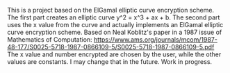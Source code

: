 This is a project based on the ElGamal elliptic curve encryption scheme.
The first part creates an elliptic curve y^2 = x^3 + ax + b.
The second part uses the x value from the curve and actually implements an ElGamal elliptic curve encryption scheme.
Based on Neal Koblitz's paper in a 1987 issue of Mathematics of Computation:
https://www.ams.org/journals/mcom/1987-48-177/S0025-5718-1987-0866109-5/S0025-5718-1987-0866109-5.pdf
The x value and number encrypted are chosen by the user, while the other values are constants. I may change that in the future.
Work in progress.
